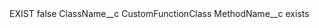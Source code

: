 <?xml version="1.0" encoding="UTF-8"?>
<CustomMetadata xmlns="http://soap.sforce.com/2006/04/metadata" xmlns:xsi="http://www.w3.org/2001/XMLSchema-instance" xmlns:xsd="http://www.w3.org/2001/XMLSchema">
    <label>EXIST</label>
    <protected>false</protected>
    <values>
        <field>ClassName__c</field>
        <value xsi:type="xsd:string">CustomFunctionClass</value>
    </values>
    <values>
        <field>MethodName__c</field>
        <value xsi:type="xsd:string">exists</value>
    </values>
</CustomMetadata>
